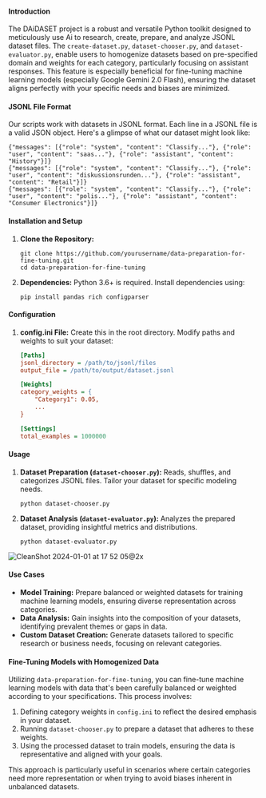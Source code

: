 #### Introduction

The DAiDASET project is a robust and versatile Python toolkit designed to meticulously use Ai to research, create, prepare, and analyze JSONL dataset files. The `create-dataset.py`, `dataset-chooser.py`, and `dataset-evaluator.py`, enable users to homogenize datasets based on pre-specified domain and weights for each category, particularly focusing on assistant responses. This feature is especially beneficial for fine-tuning machine learning models (especially Google Gemini 2.0 Flash), ensuring the dataset aligns perfectly with your specific needs and biases are minimized.

#### JSONL File Format

Our scripts work with datasets in JSONL format. Each line in a JSONL file is a valid JSON object. Here's a glimpse of what our dataset might look like:

```jsonl
{"messages": [{"role": "system", "content": "Classify..."}, {"role": "user", "content": "saas..."}, {"role": "assistant", "content": "History"}]}
{"messages": [{"role": "system", "content": "Classify..."}, {"role": "user", "content": "diskussionsrunden..."}, {"role": "assistant", "content": "Retail"}]}
{"messages": [{"role": "system", "content": "Classify..."}, {"role": "user", "content": "polis..."}, {"role": "assistant", "content": "Consumer Electronics"}]}
```
#### Installation and Setup

1. **Clone the Repository:**
   ```
   git clone https://github.com/yourusername/data-preparation-for-fine-tuning.git
   cd data-preparation-for-fine-tuning
   ``` 
2. **Dependencies:**
   Python 3.6+ is required. Install dependencies using:
   ```
   pip install pandas rich configparser
   ```
#### Configuration

1. **config.ini File:**
   Create this in the root directory. Modify paths and weights to suit your dataset:
   ```ini
   [Paths]
   jsonl_directory = /path/to/jsonl/files
   output_file = /path/to/output/dataset.jsonl

   [Weights]
   category_weights = {
       "Category1": 0.05,
       ...
   }

   [Settings]
   total_examples = 1000000
   ```
   
#### Usage

1. **Dataset Preparation (`dataset-chooser.py`):**
   Reads, shuffles, and categorizes JSONL files. Tailor your dataset for specific modeling needs.
   ```
   python dataset-chooser.py
   ```
2. **Dataset Analysis (`dataset-evaluator.py`):**
   Analyzes the prepared dataset, providing insightful metrics and distributions.
   ```
   python dataset-evaluator.py
   ```
![CleanShot 2024-01-01 at 17 52 05@2x](https://github.com/yigitkonur/data-preparation-for-fine-tuning/assets/9989650/ee8bb83e-1ef1-4fb7-a167-ba9098406da6)


#### Use Cases

- **Model Training:** Prepare balanced or weighted datasets for training machine learning models, ensuring diverse representation across categories.
- **Data Analysis:** Gain insights into the composition of your datasets, identifying prevalent themes or gaps in data.
- **Custom Dataset Creation:** Generate datasets tailored to specific research or business needs, focusing on relevant categories.

#### Fine-Tuning Models with Homogenized Data

Utilizing `data-preparation-for-fine-tuning`, you can fine-tune machine learning models with data that's been carefully balanced or weighted according to your specifications. This process involves:

1. Defining category weights in `config.ini` to reflect the desired emphasis in your dataset.
2. Running `dataset-chooser.py` to prepare a dataset that adheres to these weights.
3. Using the processed dataset to train models, ensuring the data is representative and aligned with your goals.

This approach is particularly useful in scenarios where certain categories need more representation or when trying to avoid biases inherent in unbalanced datasets.
